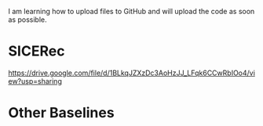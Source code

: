 I am learning how to upload files to GitHub and will upload the code as soon as possible.
# SICERec
https://drive.google.com/file/d/1BLkqJZXzDc3AoHzJJ_LFqk6CCwRbIOo4/view?usp=sharing
# Other Baselines
